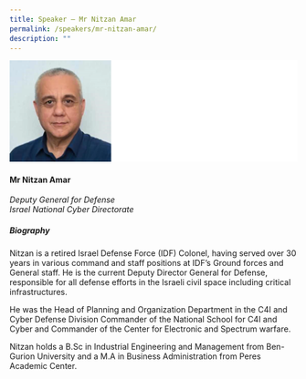 ```yaml
---
title: Speaker – Mr Nitzan Amar
permalink: /speakers/mr-nitzan-amar/
description: ""
---
```

![](/images/2023%20Speakers/mr%20nitzan%20amar.png)

#### **Mr Nitzan Amar**

*Deputy General for Defense <br>
Israel National Cyber Directorate*


##### **Biography**
Nitzan is a retired Israel Defense Force (IDF) Colonel, having served over 30 years in various command and staff positions at IDF’s Ground forces and General staff. He is the current Deputy Director General for Defense, responsible for all defense efforts in the Israeli civil space including critical infrastructures.

He was the Head of Planning and Organization Department in the C4I and Cyber Defense Division Commander of the National School for C4I and Cyber and Commander of the Center for Electronic and Spectrum warfare.

Nitzan holds a B.Sc in Industrial Engineering and Management from Ben-Gurion University and a M.A in Business Administration from Peres Academic Center.
